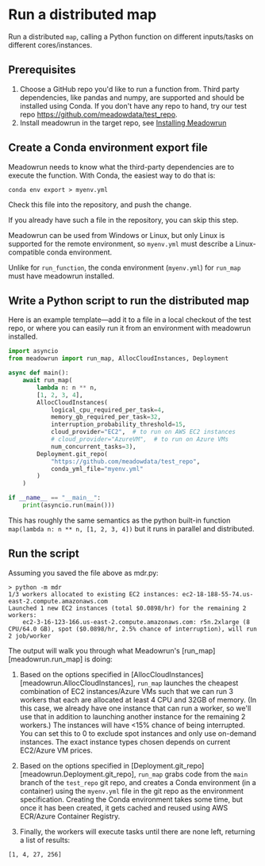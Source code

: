# Run a distributed map

Run a distributed `map`, calling a Python function on different inputs/tasks on
different cores/instances.

## Prerequisites

1. Choose a GitHub repo you'd like to run a function from. Third party dependencies,
   like pandas and numpy, are supported and should be installed using Conda. If you
   don't have any repo to hand, try our test repo
   https://github.com/meadowdata/test_repo.
2. Install meadowrun in the target repo, see [Installing Meadowrun](/tutorial/install)


Create a Conda environment export file
--------------------------------------

Meadowrun needs to know what the third-party dependencies are to execute the function.
With Conda, the easiest way to do that is:

```shell
conda env export > myenv.yml
``` 

Check this file into the repository, and push the change.

If you already have such a file in the repository, you can skip this step.

Meadowrun can be used from Windows or Linux, but only Linux is supported for the remote
environment, so `myenv.yml` must describe a Linux-compatible conda environment.

Unlike for `run_function`, the conda environment (`myenv.yml`) for `run_map` must have
meadowrun installed.

## Write a Python script to run the distributed map

Here is an example template—add it to a file in a local checkout of the test repo, or
where you can easily run it from an environment with meadowrun installed.

```python
import asyncio
from meadowrun import run_map, AllocCloudInstances, Deployment

async def main():
    await run_map(
        lambda n: n ** n,
        [1, 2, 3, 4],
        AllocCloudInstances(
            logical_cpu_required_per_task=4,
            memory_gb_required_per_task=32,
            interruption_probability_threshold=15,
            cloud_provider="EC2",  # to run on AWS EC2 instances
            # cloud_provider="AzureVM",  # to run on Azure VMs
            num_concurrent_tasks=3),
        Deployment.git_repo(
            "https://github.com/meadowdata/test_repo",
            conda_yml_file="myenv.yml"
        )
    )

if __name__ == "__main__":
    print(asyncio.run(main()))
```

This has roughly the same semantics as the python built-in function `map(lambda n: n **
n, [1, 2, 3, 4])` but it runs in parallel and distributed.

## Run the script

Assuming you saved the file above as mdr.py:

```shell
> python -m mdr
1/3 workers allocated to existing EC2 instances: ec2-18-188-55-74.us-east-2.compute.amazonaws.com
Launched 1 new EC2 instances (total $0.0898/hr) for the remaining 2 workers:
    ec2-3-16-123-166.us-east-2.compute.amazonaws.com: r5n.2xlarge (8 CPU/64.0 GB), spot ($0.0898/hr, 2.5% chance of interruption), will run 2 job/worker
```

The output will walk you through what Meadowrun's [run_map][meadowrun.run_map] is doing:

1. Based on the options specified in
   [AllocCloudInstances][meadowrun.AllocCloudInstances], `run_map` launches the cheapest
   combination of EC2 instances/Azure VMs such that we can run 3 workers that each are
   allocated at least 4 CPU and 32GB of memory. (In this case, we already have one
   instance that can run a worker, so we'll use that in addition to launching another
   instance for the remaining 2 workers.) The instances will have <15% chance of being
   interrupted. You can set this to 0 to exclude spot instances and only use on-demand
   instances. The exact instance types chosen depends on current EC2/Azure VM prices.

2. Based on the options specified in
   [Deployment.git_repo][meadowrun.Deployment.git_repo], `run_map` grabs code from the
   `main` branch of the `test_repo` git repo, and creates a Conda environment (in a
   container) using the `myenv.yml` file in the git repo as the environment
   specification. Creating the Conda environment takes some time, but once it has been
   created, it gets cached and reused using AWS ECR/Azure Container Registry.

3. Finally, the workers will execute tasks until there are none left, returning a list
   of results:

```shell
[1, 4, 27, 256]
```
